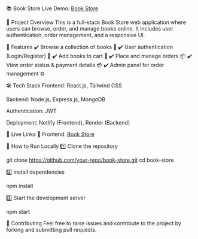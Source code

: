 📚 Book Store
Live Demo: [Book Store](https://jade-cactus-7031b5.netlify.app/)

📌 Project Overview
This is a full-stack Book Store web application where users can browse, order, and manage books online. It includes user authentication, order management, and a responsive UI.

🚀 Features
✔️ Browse a collection of books 📖
✔️ User authentication (Login/Register) 🔐
✔️ Add books to cart 🛒
✔️ Place and manage orders 📦
✔️ View order status & payment details 💳
✔️ Admin panel for order management ⚙️

🛠️ Tech Stack
Frontend: React.js, Tailwind CSS

Backend: Node.js, Express.js, MongoDB

Authentication: JWT

Deployment: Netlify (Frontend), Render (Backend)

🔗 Live Links
📌 Frontend: [Book Store](https://jade-cactus-7031b5.netlify.app/)


📜 How to Run Locally
1️⃣ Clone the repository

git clone https://github.com/your-repo/book-store.git
cd book-store

2️⃣ Install dependencies

npm install

3️⃣ Start the development server

npm start

🙌 Contributing
Feel free to raise issues and contribute to the project by forking and submitting pull requests.
